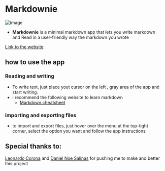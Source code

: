 # Markdownie 
![image](https://user-images.githubusercontent.com/101372036/210189604-7ac324b6-6b1b-4a23-b048-8074537083f3.png)


- **Markdownie** is a minimal markdown app that lets you write markdown and Read in a user-friendly way the markdown you wrote 

[Link to the website](https://adrian-007391.github.io/Markdownie/)

## how to use the app 

### Reading and writing 

- To write text, just place yout cursor on the left , gray area of the app and start writing. 
- i recommend the following website to learn markdown
	- [Markdown cheatsheet](https://www.markdownguide.org/cheat-sheet)

### importing and exporting files 
- to import and export files, just hover over the menu at the top-tight corner, select the option you want and follow the app instructions


## Special thanks to: 
[Leonardo Corona](https://github.com/UmActually) and [Daniel Noe Salinas](https://github.com/Noe-Sanchez) for pushing me to make and better this project
